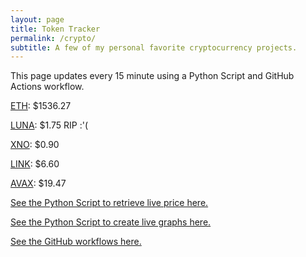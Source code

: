 ```yaml
---
layout: page
title: Token Tracker
permalink: /crypto/
subtitle: A few of my personal favorite cryptocurrency projects.
---
```


 This page updates every 15 minute using a Python Script and GitHub Actions workflow.


<!--BEGINCRYPTOINPUT-->
[ETH](https://smfxfc.github.io/crypto/eth.html): $1536.27

[LUNA](https://smfxfc.github.io/crypto/luna.html): $1.75 RIP :'(

[XNO](https://smfxfc.github.io/crypto/xno.html): $0.90

[LINK](https://smfxfc.github.io/crypto/link.html): $6.60

[AVAX](https://smfxfc.github.io/crypto/avax.html): $19.47

<!--ENDCRYPTOINPUT-->
 
 
[See the Python Script to retrieve live price here.](https://github.com/smfxfc/smfxfc.github.io/blob/master/src/get_cryptos.py)

[See the Python Script to create live graphs here.](https://github.com/smfxfc/smfxfc.github.io/blob/master/src/graph_crypto.py)

[See the GitHub workflows here.](https://github.com/smfxfc/smfxfc.github.io/blob/master/.github/workflows/)
